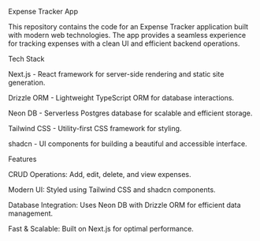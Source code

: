 Expense Tracker App

This repository contains the code for an Expense Tracker application built with modern web technologies. The app provides a seamless experience for tracking expenses with a clean UI and efficient backend operations.

Tech Stack

Next.js - React framework for server-side rendering and static site generation.

Drizzle ORM - Lightweight TypeScript ORM for database interactions.

Neon DB - Serverless Postgres database for scalable and efficient storage.

Tailwind CSS - Utility-first CSS framework for styling.

shadcn - UI components for building a beautiful and accessible interface.

Features

CRUD Operations: Add, edit, delete, and view expenses.

Modern UI: Styled using Tailwind CSS and shadcn components.

Database Integration: Uses Neon DB with Drizzle ORM for efficient data management.

Fast & Scalable: Built on Next.js for optimal performance.
